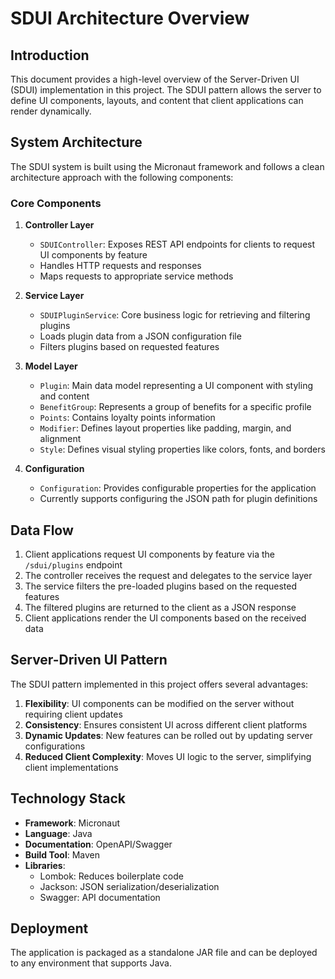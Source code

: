 # SDUI Architecture Overview

## Introduction

This document provides a high-level overview of the Server-Driven UI (SDUI) implementation in this project. The SDUI pattern allows the server to define UI components, layouts, and content that client applications can render dynamically.

## System Architecture

The SDUI system is built using the Micronaut framework and follows a clean architecture approach with the following components:

### Core Components

1. **Controller Layer**
   - `SDUIController`: Exposes REST API endpoints for clients to request UI components by feature
   - Handles HTTP requests and responses
   - Maps requests to appropriate service methods

2. **Service Layer**
   - `SDUIPluginService`: Core business logic for retrieving and filtering plugins
   - Loads plugin data from a JSON configuration file
   - Filters plugins based on requested features

3. **Model Layer**
   - `Plugin`: Main data model representing a UI component with styling and content
   - `BenefitGroup`: Represents a group of benefits for a specific profile
   - `Points`: Contains loyalty points information
   - `Modifier`: Defines layout properties like padding, margin, and alignment
   - `Style`: Defines visual styling properties like colors, fonts, and borders

4. **Configuration**
   - `Configuration`: Provides configurable properties for the application
   - Currently supports configuring the JSON path for plugin definitions

## Data Flow

1. Client applications request UI components by feature via the `/sdui/plugins` endpoint
2. The controller receives the request and delegates to the service layer
3. The service filters the pre-loaded plugins based on the requested features
4. The filtered plugins are returned to the client as a JSON response
5. Client applications render the UI components based on the received data

## Server-Driven UI Pattern

The SDUI pattern implemented in this project offers several advantages:

1. **Flexibility**: UI components can be modified on the server without requiring client updates
2. **Consistency**: Ensures consistent UI across different client platforms
3. **Dynamic Updates**: New features can be rolled out by updating server configurations
4. **Reduced Client Complexity**: Moves UI logic to the server, simplifying client implementations

## Technology Stack

- **Framework**: Micronaut
- **Language**: Java
- **Documentation**: OpenAPI/Swagger
- **Build Tool**: Maven
- **Libraries**:
  - Lombok: Reduces boilerplate code
  - Jackson: JSON serialization/deserialization
  - Swagger: API documentation

## Deployment

The application is packaged as a standalone JAR file and can be deployed to any environment that supports Java.
